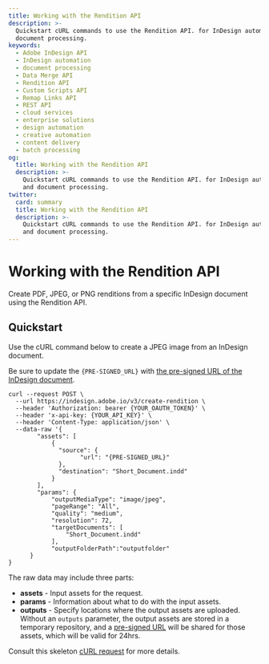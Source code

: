 ```yaml
---
title: Working with the Rendition API
description: >-
  Quickstart cURL commands to use the Rendition API. for InDesign automation and
  document processing.
keywords:
  - Adobe InDesign API
  - InDesign automation
  - document processing
  - Data Merge API
  - Rendition API
  - Custom Scripts API
  - Remap Links API
  - REST API
  - cloud services
  - enterprise solutions
  - design automation
  - creative automation
  - content delivery
  - batch processing
og:
  title: Working with the Rendition API
  description: >-
    Quickstart cURL commands to use the Rendition API. for InDesign automation
    and document processing.
twitter:
  card: summary
  title: Working with the Rendition API
  description: >-
    Quickstart cURL commands to use the Rendition API. for InDesign automation
    and document processing.
---
```

# Working with the Rendition API

Create PDF, JPEG, or PNG renditions from a
specific InDesign document using the Rendition API.

## Quickstart

Use the cURL command below to create a JPEG image from an InDesign document.

Be sure to update the `{PRE-SIGNED_URL}` with [the pre-signed URL of the InDesign document][1].

```curl
curl --request POST \ 
  --url https://indesign.adobe.io/v3/create-rendition \ 
  --header 'Authorization: bearer {YOUR_OAUTH_TOKEN}' \ 
  --header 'x-api-key: {YOUR_API_KEY}' \ 
  --header 'Content-Type: application/json' \ 
  --data-raw '{ 
        "assets": [ 
            { 
              "source": { 
                    "url": "{PRE-SIGNED_URL}" 
              }, 
              "destination": "Short_Document.indd" 
            } 
        ], 
        "params": { 
            "outputMediaType": "image/jpeg", 
            "pageRange": "All", 
            "quality": "medium", 
            "resolution": 72, 
            "targetDocuments": [ 
                "Short_Document.indd" 
            ], 
            "outputFolderPath":"outputfolder" 
      } 
}
```

The raw data may include three
parts:

- **assets** - Input assets for the request.
- **params** - Information about what to do with the input assets.
- **outputs** - Specify locations where the output assets are uploaded. Without an `outputs` parameter, the output assets are stored in a temporary
repository, and a [pre-signed URL][2] will be shared for those assets, which will be valid for 24hrs.

Consult this skeleton [cURL request][3] for more details.

[1]: ../../concepts/index.md#Pre-signed-URLs
[2]: ../../concepts/index.md#Pre-signed-URLs
[3]: https://developer.adobe.com/commerce/webapi/get-started/gs-curl/
